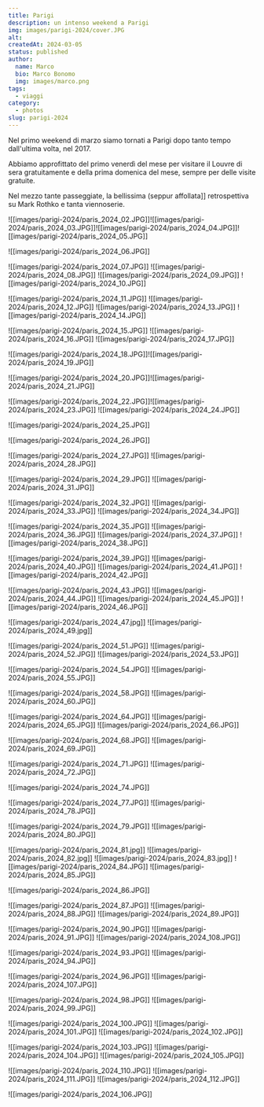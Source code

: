 ```yaml
---
title: Parigi
description: un intenso weekend a Parigi
img: images/parigi-2024/cover.JPG
alt: 
createdAt: 2024-03-05
status: published
author:
  name: Marco
  bio: Marco Bonomo
  img: images/marco.png
tags:
  - viaggi
category:
  - photos
slug: parigi-2024
---
```

Nel primo weekend di marzo siamo tornati a Parigi dopo tanto tempo dall'ultima volta, nel 2017.

Abbiamo approfittato del primo venerdì del mese per visitare il Louvre di sera gratuitamente e della prima domenica del mese, sempre per delle visite gratuite.

Nel mezzo tante passeggiate,  la bellissima (seppur affollata]] retrospettiva su Mark Rothko e tanta viennoserie.

![[images/parigi-2024/paris_2024_02.JPG]]![[images/parigi-2024/paris_2024_03.JPG]]![[images/parigi-2024/paris_2024_04.JPG]]![[images/parigi-2024/paris_2024_05.JPG]]

![[images/parigi-2024/paris_2024_06.JPG]]

![[images/parigi-2024/paris_2024_07.JPG]]
![[images/parigi-2024/paris_2024_08.JPG]]
![[images/parigi-2024/paris_2024_09.JPG]]
![[images/parigi-2024/paris_2024_10.JPG]]

![[images/parigi-2024/paris_2024_11.JPG]]
![[images/parigi-2024/paris_2024_12.JPG]]
![[images/parigi-2024/paris_2024_13.JPG]]
![[images/parigi-2024/paris_2024_14.JPG]]

![[images/parigi-2024/paris_2024_15.JPG]]
![[images/parigi-2024/paris_2024_16.JPG]]
![[images/parigi-2024/paris_2024_17.JPG]]

![[images/parigi-2024/paris_2024_18.JPG]]![[images/parigi-2024/paris_2024_19.JPG]]

![[images/parigi-2024/paris_2024_20.JPG]]![[images/parigi-2024/paris_2024_21.JPG]]

![[images/parigi-2024/paris_2024_22.JPG]]![[images/parigi-2024/paris_2024_23.JPG]]
![[images/parigi-2024/paris_2024_24.JPG]]

![[images/parigi-2024/paris_2024_25.JPG]]

![[images/parigi-2024/paris_2024_26.JPG]]

![[images/parigi-2024/paris_2024_27.JPG]]
![[images/parigi-2024/paris_2024_28.JPG]]

![[images/parigi-2024/paris_2024_29.JPG]]
![[images/parigi-2024/paris_2024_31.JPG]]

![[images/parigi-2024/paris_2024_32.JPG]]
![[images/parigi-2024/paris_2024_33.JPG]]
![[images/parigi-2024/paris_2024_34.JPG]]

![[images/parigi-2024/paris_2024_35.JPG]]
![[images/parigi-2024/paris_2024_36.JPG]]
![[images/parigi-2024/paris_2024_37.JPG]]
![[images/parigi-2024/paris_2024_38.JPG]]

![[images/parigi-2024/paris_2024_39.JPG]]
![[images/parigi-2024/paris_2024_40.JPG]]
![[images/parigi-2024/paris_2024_41.JPG]]
![[images/parigi-2024/paris_2024_42.JPG]]

![[images/parigi-2024/paris_2024_43.JPG]]
![[images/parigi-2024/paris_2024_44.JPG]]
![[images/parigi-2024/paris_2024_45.JPG]]
![[images/parigi-2024/paris_2024_46.JPG]]

![[images/parigi-2024/paris_2024_47.jpg]]
![[images/parigi-2024/paris_2024_49.jpg]]


![[images/parigi-2024/paris_2024_51.JPG]]
![[images/parigi-2024/paris_2024_52.JPG]]
![[images/parigi-2024/paris_2024_53.JPG]]

![[images/parigi-2024/paris_2024_54.JPG]]
![[images/parigi-2024/paris_2024_55.JPG]]


![[images/parigi-2024/paris_2024_58.JPG]]
![[images/parigi-2024/paris_2024_60.JPG]]


![[images/parigi-2024/paris_2024_64.JPG]]
![[images/parigi-2024/paris_2024_65.JPG]]
![[images/parigi-2024/paris_2024_66.JPG]]

![[images/parigi-2024/paris_2024_68.JPG]]
![[images/parigi-2024/paris_2024_69.JPG]]

![[images/parigi-2024/paris_2024_71.JPG]]
![[images/parigi-2024/paris_2024_72.JPG]]


![[images/parigi-2024/paris_2024_74.JPG]]


![[images/parigi-2024/paris_2024_77.JPG]]
![[images/parigi-2024/paris_2024_78.JPG]]

![[images/parigi-2024/paris_2024_79.JPG]]
![[images/parigi-2024/paris_2024_80.JPG]]

![[images/parigi-2024/paris_2024_81.jpg]]
![[images/parigi-2024/paris_2024_82.jpg]]
![[images/parigi-2024/paris_2024_83.jpg]]
![[images/parigi-2024/paris_2024_84.JPG]]
![[images/parigi-2024/paris_2024_85.JPG]]

![[images/parigi-2024/paris_2024_86.JPG]]

![[images/parigi-2024/paris_2024_87.JPG]]
![[images/parigi-2024/paris_2024_88.JPG]]
![[images/parigi-2024/paris_2024_89.JPG]]


![[images/parigi-2024/paris_2024_90.JPG]]
![[images/parigi-2024/paris_2024_91.JPG]]
![[images/parigi-2024/paris_2024_108.JPG]]

![[images/parigi-2024/paris_2024_93.JPG]]
![[images/parigi-2024/paris_2024_94.JPG]]

![[images/parigi-2024/paris_2024_96.JPG]]
![[images/parigi-2024/paris_2024_107.JPG]]

![[images/parigi-2024/paris_2024_98.JPG]]
![[images/parigi-2024/paris_2024_99.JPG]]

![[images/parigi-2024/paris_2024_100.JPG]]
![[images/parigi-2024/paris_2024_101.JPG]]
![[images/parigi-2024/paris_2024_102.JPG]]

![[images/parigi-2024/paris_2024_103.JPG]]
![[images/parigi-2024/paris_2024_104.JPG]]
![[images/parigi-2024/paris_2024_105.JPG]]

![[images/parigi-2024/paris_2024_110.JPG]]
![[images/parigi-2024/paris_2024_111.JPG]]
![[images/parigi-2024/paris_2024_112.JPG]]

![[images/parigi-2024/paris_2024_106.JPG]]
